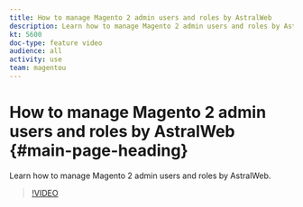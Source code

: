 ```yaml
---
title: How to manage Magento 2 admin users and roles by AstralWeb
description: Learn how to manage Magento 2 admin users and roles by AstralWeb.
kt: 5600
doc-type: feature video
audience: all
activity: use
team: magentou
---
```


# How to manage Magento 2 admin users and roles by AstralWeb {#main-page-heading}

Learn how to manage Magento 2 admin users and roles by AstralWeb.

>[!VIDEO](https://video.tv.adobe.com/v/35738?quality=12&learn=on)
